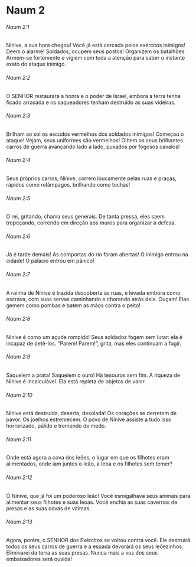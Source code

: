 # Naum 2

###### Naum 2:1

Nínive, a sua hora chegou! Você já está cercada pelos exércitos inimigos! Deem o alarme! Soldados, ocupem seus postos! Organizem os batalhões. Armem-se fortemente e vigiem com toda a atenção para saber o instante exato do ataque inimigo.

###### Naum 2:2

O SENHOR restaurará a honra e o poder de Israel, embora a terra tenha ficado arrasada e os saqueadores tenham destruído as suas videiras.

###### Naum 2:3

Brilham ao sol os escudos vermelhos dos soldados inimigos! Começou o ataque! Vejam, seus uniformes são vermelhos! Olhem os seus brilhantes carros de guerra avançando lado a lado, puxados por fogosos cavalos!

###### Naum 2:4

Seus próprios carros, Nínive, correm loucamente pelas ruas e praças, rápidos como relâmpagos, brilhando como tochas!

###### Naum 2:5

O rei, gritando, chama seus generais. De tanta pressa, eles saem tropeçando, correndo em direção aos muros para organizar a defesa.

###### Naum 2:6

Já é tarde demais! As comportas do rio foram abertas! O inimigo entrou na cidade! O palácio entrou em pânico!

###### Naum 2:7

A rainha de Nínive é trazida descoberta às ruas, e levada embora como escrava, com suas servas caminhando e chorando atrás dela. Ouçam! Elas gemem como pombas e batem as mãos contra o peito!

###### Naum 2:8

Nínive é como um açude rompido! Seus soldados fogem sem lutar: ela é incapaz de detê-los. “Parem! Parem!”, grita, mas eles continuam a fugir.

###### Naum 2:9

Saqueiem a prata! Saqueiem o ouro! Há tesouros sem fim. A riqueza de Nínive é incalculável. Ela está repleta de objetos de valor.

###### Naum 2:10

Nínive está destruída, deserta, desolada! Os corações se derretem de pavor. Os joelhos estremecem. O povo de Nínive assiste a tudo isso horrorizado, pálido e tremendo de medo.

###### Naum 2:11

Onde está agora a cova dos leões, o lugar em que os filhotes eram alimentados, onde iam juntos o leão, a leoa e os filhotes sem temer?

###### Naum 2:12

Ó Nínive, que já foi um poderoso leão! Você esmigalhava seus animais para alimentar seus filhotes e suas leoas. Você enchia as suas cavernas de presas e as suas covas de vítimas.

###### Naum 2:13

Agora, porém, o SENHOR dos Exércitos se voltou contra você. Ele destruirá todos os seus carros de guerra e a espada devorará os seus leõezinhos. Eliminarei da terra as suas presas. Nunca mais a voz dos seus embaixadores será ouvida!

